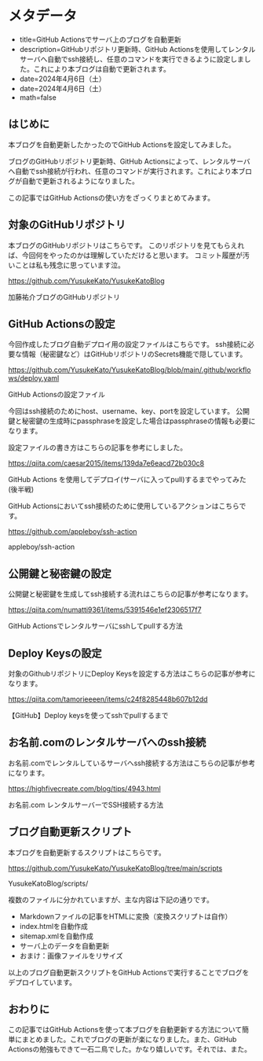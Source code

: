 # メタデータ
- title=GitHub Actionsでサーバ上のブログを自動更新
- description=GitHubリポジトリ更新時、GitHub Actionsを使用してレンタルサーバへ自動でssh接続し、任意のコマンドを実行できるように設定しました。これにより本ブログは自動で更新されます。
- date=2024年4月6日（土）
- date=2024年4月6日（土）
- math=false

## はじめに
本ブログを自動更新したかったのでGitHub Actionsを設定してみました。

ブログのGitHubリポジトリ更新時、GitHub Actionsによって、レンタルサーバへ自動でssh接続が行われ、任意のコマンドが実行されます。これにより本ブログが自動で更新されるようになりました。

この記事ではGitHub Actionsの使い方をざっくりまとめてみます。

## 対象のGitHubリポジトリ
本ブログのGitHubリポジトリはこちらです。
このリポジトリを見てもらえれば、今回何をやったのかは理解していただけると思います。
コミット履歴が汚いことは私も残念に思っています泣。

https://github.com/YusukeKato/YusukeKatoBlog

加藤祐介ブログのGitHubリポジトリ

## GitHub Actionsの設定
今回作成したブログ自動デプロイ用の設定ファイルはこちらです。
ssh接続に必要な情報（秘密鍵など）はGitHubリポジトリのSecrets機能で隠しています。

https://github.com/YusukeKato/YusukeKatoBlog/blob/main/.github/workflows/deploy.yaml

GitHub Actionsの設定ファイル

今回はssh接続のためにhost、username、key、portを設定しています。
公開鍵と秘密鍵の生成時にpassphraseを設定した場合はpassphraseの情報も必要になります。

設定ファイルの書き方はこちらの記事を参考にしました。

https://qiita.com/caesar2015/items/139da7e6eacd72b030c8

GitHub Actions を使用してデプロイ(サーバに入ってpull)するまでやってみた(後半戦)

GitHub Actionsにおいてssh接続のために使用しているアクションはこちらです。

https://github.com/appleboy/ssh-action

appleboy/ssh-action

## 公開鍵と秘密鍵の設定

公開鍵と秘密鍵を生成してssh接続する流れはこちらの記事が参考になります。

https://qiita.com/numatti9361/items/5391546e1ef2306517f7

GitHub Actionsでレンタルサーバにsshしてpullする方法

## Deploy Keysの設定
対象のGithubリポジトリにDeploy Keysを設定する方法はこちらの記事が参考になります。

https://qiita.com/tamorieeeen/items/c24f8285448b607b12dd

【GitHub】Deploy keysを使ってsshでpullするまで

## お名前.comのレンタルサーバへのssh接続
お名前.comでレンタルしているサーバへssh接続する方法はこちらの記事が参考になります。

https://highfivecreate.com/blog/tips/4943.html

お名前.com レンタルサーバーでSSH接続する方法

## ブログ自動更新スクリプト
本ブログを自動更新するスクリプトはこちらです。

https://github.com/YusukeKato/YusukeKatoBlog/tree/main/scripts

YusukeKatoBlog/scripts/

複数のファイルに分かれていますが、主な内容は下記の通りです。

- Markdownファイルの記事をHTMLに変換（変換スクリプトは自作）
- index.htmlを自動作成
- sitemap.xmlを自動作成
- サーバ上のデータを自動更新
- おまけ：画像ファイルをリサイズ

以上のブログ自動更新スクリプトをGitHub Actionsで実行することでブログをデプロイしています。

## おわりに
この記事ではGitHub Actionsを使って本ブログを自動更新する方法について簡単にまとめました。これでブログの更新が楽になりました。また、GitHub Actionsの勉強もできて一石二鳥でした。かなり嬉しいです。それでは、また。
